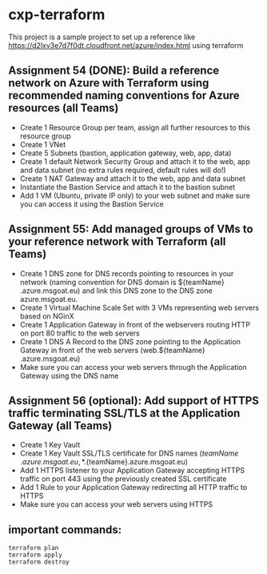 # cxp-terraform
This project is a sample project to set up a reference like https://d2lxv3e7d7f0dt.cloudfront.net/azure/index.html using terraform


## Assignment 54 (DONE): Build a reference network on Azure with Terraform using recommended naming conventions for Azure resources (all Teams)
* Create 1 Resource Group per team, assign all further resources to this resource group
* Create 1 VNet 
* Create 5 Subnets (bastion, application gateway, web, app, data)
* Create 1 default Network Security Group and attach it to the web, app and data subnet (no extra rules required, default rules will do!)
* Create 1 NAT Gateway and attach it to the web, app and data subnet
* Instantiate the Bastion Service and attach it to the bastion subnet
* Add 1 VM (Ubuntu, private IP only) to your web subnet and make sure you can access it using the Bastion Service

## Assignment 55: Add managed groups of VMs to your reference network with Terraform (all Teams)
* Create 1 DNS zone for DNS records pointing to resources in your network
(naming convention for DNS domain is ${​​​teamName}​​​​​​​​​​.azure.msgoat.eu) and link this DNS zone to the DNS zone azure.msgoat.eu.
* Create 1 Virtual Machine Scale Set with 3 VMs representing web servers based on NGinX
* Create 1 Application Gateway in front of the webservers routing HTTP on port 80 traffic to the web servers
* Create 1 DNS A Record to the DNS zone pointing to the Application Gateway in front of the web servers (web.${​​​​​​​​​​​teamName}​​​​​​​​​​​​​​​​​​.azure.msgoat.eu)
* Make sure you can access your web servers through the Application Gateway using the DNS name

## Assignment 56 (optional): Add support of HTTPS traffic terminating SSL/TLS at the Application Gateway (all Teams)
* Create 1 Key Vault
* Create 1 Key Vault SSL/TLS certificate for DNS names
(${​​​​​​​​​​​​​​​​​​teamName}​​​​​​​​​​​​​​​​​​.azure.msgoat.eu, *.${​​​​​​​​​​​​​​​​​​teamName}​​​​​​​​​​​​​​​​​​.azure.msgoat.eu)
* Add 1 HTTPS listener to your Application Gateway accepting HTTPS traffic on port 443 using the previously created SSL certificate
* Add 1 Rule to your Application Gateway redirecting all HTTP traffic to HTTPS
* Make sure you can access your web servers using HTTPS

## important commands:
```
terraform plan
terraform apply
terraform destroy
```